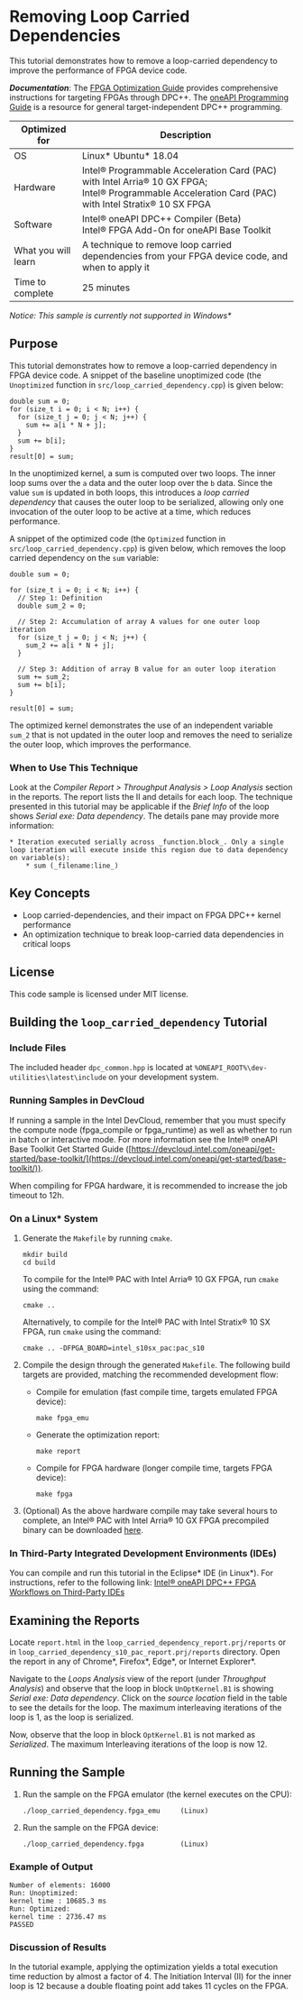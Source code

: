 # Removing Loop Carried Dependencies
This tutorial demonstrates how to remove a loop-carried dependency to improve the performance of FPGA device code.
 
***Documentation***: The [FPGA Optimization Guide](https://software.intel.com/content/www/us/en/develop/documentation/oneapi-fpga-optimization-guide)  provides comprehensive instructions for targeting FPGAs through DPC++. The [oneAPI Programming Guide](https://software.intel.com/en-us/oneapi-programming-guide) is a resource for general target-independent DPC++ programming. 
 
| Optimized for                     | Description
---                                 |---
| OS                                | Linux* Ubuntu* 18.04
| Hardware                          | Intel® Programmable Acceleration Card (PAC) with Intel Arria® 10 GX FPGA; <br> Intel® Programmable Acceleration Card (PAC) with Intel Stratix® 10 SX FPGA
| Software                          | Intel® oneAPI DPC++ Compiler (Beta) <br> Intel® FPGA Add-On for oneAPI Base Toolkit 
| What you will learn               | A technique to remove loop carried dependencies from your FPGA device code, and when to apply it
| Time to complete                  | 25 minutes
 
_Notice: This sample is currently not supported in Windows*_

## Purpose
This tutorial demonstrates how to remove a loop-carried dependency in FPGA device code. A snippet of the baseline unoptimized code (the `Unoptimized` function in `src/loop_carried_dependency.cpp`) is given below:

```
double sum = 0;
for (size_t i = 0; i < N; i++) {
  for (size_t j = 0; j < N; j++) {
    sum += a[i * N + j];
  }
  sum += b[i];
}
result[0] = sum;
```

In the unoptimized kernel, a sum is computed over two loops.  The inner loop sums over the `a` data and the outer loop over the `b` data. Since the value `sum` is updated in both loops, this introduces a _loop carried dependency_ that causes the outer loop to be serialized, allowing only one invocation of the outer loop to be active at a time, which reduces performance.

A snippet of the optimized code (the `Optimized` function in `src/loop_carried_dependency.cpp`) is given below, which removes the loop carried dependency on the `sum` variable:

```
double sum = 0;
 
for (size_t i = 0; i < N; i++) {
  // Step 1: Definition
  double sum_2 = 0;

  // Step 2: Accumulation of array A values for one outer loop iteration
  for (size_t j = 0; j < N; j++) {
    sum_2 += a[i * N + j];
  }

  // Step 3: Addition of array B value for an outer loop iteration
  sum += sum_2;
  sum += b[i];
}

result[0] = sum;
```

The optimized kernel demonstrates the use of an independent variable `sum_2` that is not updated in the outer loop and removes the need to serialize the outer loop, which improves the performance.

### When to Use This Technique
Look at the _Compiler Report > Throughput Analysis > Loop Analysis_ section in the reports. The report lists the II and details for each loop. The technique presented in this tutorial may be applicable if the _Brief Info_ of the loop shows _Serial exe: Data dependency_.  The details pane may provide more information:
```
* Iteration executed serially across _function.block_. Only a single loop iteration will execute inside this region due to data dependency on variable(s):
    * sum (_filename:line_)
```

## Key Concepts
* Loop carried-dependencies, and their impact on FPGA DPC++ kernel performance
* An optimization technique to break loop-carried data dependencies in critical loops

## License  
This code sample is licensed under MIT license.
 
## Building the `loop_carried_dependency` Tutorial

### Include Files
The included header `dpc_common.hpp` is located at `%ONEAPI_ROOT%\dev-utilities\latest\include` on your development system.

### Running Samples in DevCloud
If running a sample in the Intel DevCloud, remember that you must specify the compute node (fpga_compile or fpga_runtime) as well as whether to run in batch or interactive mode. For more information see the Intel® oneAPI Base Toolkit Get Started Guide ([https://devcloud.intel.com/oneapi/get-started/base-toolkit/](https://devcloud.intel.com/oneapi/get-started/base-toolkit/)).
 
When compiling for FPGA hardware, it is recommended to increase the job timeout to 12h.

### On a Linux* System
 
1. Generate the `Makefile` by running `cmake`.
     ```
   mkdir build
   cd build
   ```
   To compile for the Intel® PAC with Intel Arria® 10 GX FPGA, run `cmake` using the command:  
    ```
    cmake ..
   ```
   Alternatively, to compile for the Intel® PAC with Intel Stratix® 10 SX FPGA, run `cmake` using the command:
 
   ```
   cmake .. -DFPGA_BOARD=intel_s10sx_pac:pac_s10
   ```
 
2. Compile the design through the generated `Makefile`. The following build targets are provided, matching the recommended development flow:
 
   * Compile for emulation (fast compile time, targets emulated FPGA device): 
      ```
      make fpga_emu
      ```
   * Generate the optimization report: 
     ```
     make report
     ``` 
   * Compile for FPGA hardware (longer compile time, targets FPGA device): 
     ```
     make fpga
     ``` 
3. (Optional) As the above hardware compile may take several hours to complete, an Intel® PAC with Intel Arria® 10 GX FPGA precompiled binary can be downloaded <a href="https://iotdk.intel.com/fpga-precompiled-binaries/latest/loop_carried_dependency.fpga.tar.gz" download>here</a>.
 
### In Third-Party Integrated Development Environments (IDEs)
 
You can compile and run this tutorial in the Eclipse* IDE (in Linux*). For instructions, refer to the following link: [Intel® oneAPI DPC++ FPGA Workflows on Third-Party IDEs](https://software.intel.com/en-us/articles/intel-oneapi-dpcpp-fpga-workflow-on-ide)

## Examining the Reports
Locate `report.html` in the `loop_carried_dependency_report.prj/reports` or in `loop_carried_dependency_s10_pac_report.prj/reports` directory. Open the report in any of Chrome*, Firefox*, Edge*, or Internet Explorer*.

Navigate to the _Loops Analysis_ view of the report (under _Throughput Analysis_) and observe that the loop in block `UnOptKernel.B1` is showing _Serial exe: Data dependency_.  Click on the _source location_ field in the table to see the details for the loop. The maximum interleaving iterations of the loop is 1, as the loop is serialized.

Now, observe that the loop in block `OptKernel.B1` is not marked as _Serialized_.  The maximum Interleaving iterations of the loop is now 12.

## Running the Sample
 
 1. Run the sample on the FPGA emulator (the kernel executes on the CPU):
     ```
     ./loop_carried_dependency.fpga_emu     (Linux)
     ```
2. Run the sample on the FPGA device:
     ```
     ./loop_carried_dependency.fpga         (Linux)
     ```

### Example of Output
```
Number of elements: 16000
Run: Unoptimized:
kernel time : 10685.3 ms
Run: Optimized:
kernel time : 2736.47 ms
PASSED
```
### Discussion of Results

In the tutorial example, applying the optimization yields a total execution time reduction by almost a factor of 4.  The Initiation Interval (II) for the inner loop is 12 because a double floating point add takes 11 cycles on the FPGA.



